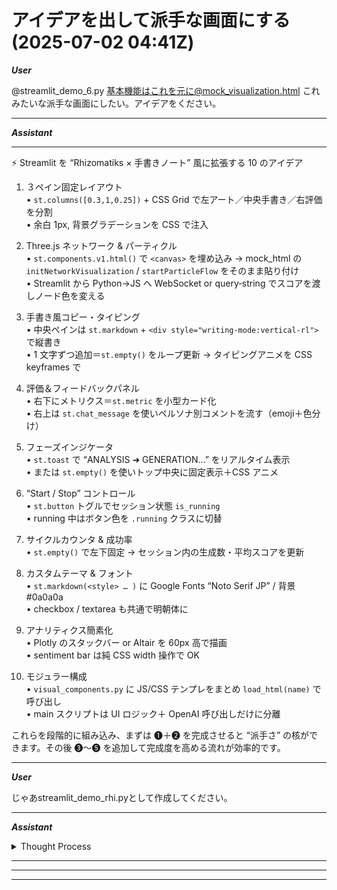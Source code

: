 <!-- Generated by SpecStory -->

# アイデアを出して派手な画面にする (2025-07-02 04:41Z)

_**User**_

@streamlit_demo_6.py 基本機能はこれを元に@mock_visualization.html これみたいな派手な画面にしたい。アイデアをください。

---

_**Assistant**_



---

⚡️ Streamlit を “Rhizomatiks × 手書きノート” 風に拡張する 10 のアイデア

1. ３ペイン固定レイアウト  
   • `st.columns([0.3,1,0.25])` + CSS Grid で左アート／中央手書き／右評価を分割  
   • 余白 1px, 背景グラデーションを CSS で注入

2. Three.js ネットワーク & パーティクル  
   • `st.components.v1.html()` で `<canvas>` を埋め込み → mock_html の `initNetworkVisualization` / `startParticleFlow` をそのまま貼り付け  
   • Streamlit から Python→JS へ WebSocket or query‐string でスコアを渡しノード色を変える

3. 手書き風コピー・タイピング  
   • 中央ペインは `st.markdown` + `<div style="writing-mode:vertical-rl">` で縦書き  
   • 1 文字ずつ追加＝`st.empty()` をループ更新 → タイピングアニメを CSS keyframes で

4. 評価＆フィードバックパネル  
   • 右下にメトリクス＝`st.metric` を小型カード化  
   • 右上は `st.chat_message` を使いペルソナ別コメントを流す（emoji＋色分け）

5. フェーズインジケータ  
   • `st.toast` で “ANALYSIS ➜ GENERATION…” をリアルタイム表示  
   • または `st.empty()` を使いトップ中央に固定表示＋CSS アニメ

6. “Start / Stop” コントロール  
   • `st.button` トグルでセッション状態 `is_running`  
   • running 中はボタン色を `.running` クラスに切替

7. サイクルカウンタ & 成功率  
   • `st.empty()` で左下固定 → セッション内の生成数・平均スコアを更新

8. カスタムテーマ & フォント  
   • `st.markdown(<style> … )` に Google Fonts “Noto Serif JP” / 背景 #0a0a0a  
   • checkbox / textarea も共通で明朝体に

9. アナリティクス簡素化  
   • Plotly のスタックバー or Altair を 60px 高で描画  
   • sentiment bar は純 CSS width 操作で OK

10. モジュラー構成  
   • `visual_components.py` に JS/CSS テンプレをまとめ `load_html(name)` で呼び出し  
   • main スクリプトは UI ロジック＋ OpenAI 呼び出しだけに分離

これらを段階的に組み込み、まずは ❶＋❷ を完成させると “派手さ” の核ができます。その後 ❸～❺ を追加して完成度を高める流れが効率的です。

---

_**User**_

じゃあstreamlit_demo_rhi.pyとして作成してください。

---

_**Assistant**_

<think><details><summary>Thought Process</summary>**Creating a new Streamlit file**

The user wants to create a new file named `streamlit_demo_rhi.py` based on `streamlit_demo_6.py`, incorporating flashy visuals from `mock_visualization.html`. They’ve previously asked for ideas, and now it’s time to implement. We'll make sure to follow their guidelines by using the Poetry environment. Instead of embedding the entire large HTML file, I think it’s best to read and serve the necessary components that provide the flashy features they’re looking for.</details></think>

---



---



---

